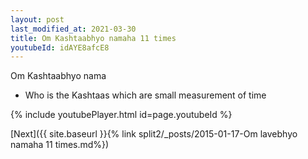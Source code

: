 ```yaml
---
layout: post
last_modified_at: 2021-03-30
title: Om Kashtaabhyo namaha 11 times
youtubeId: idAYE8afcE8
---
```

 
 
Om Kashtaabhyo nama 
 
 -  Who is the Kashtaas which are small measurement of time 
 
  
 
  
 
 
 
 
 
 


{% include youtubePlayer.html id=page.youtubeId %}
 
[Next]({{ site.baseurl }}{% link  split2/_posts/2015-01-17-Om lavebhyo namaha 11 times.md%})
 
